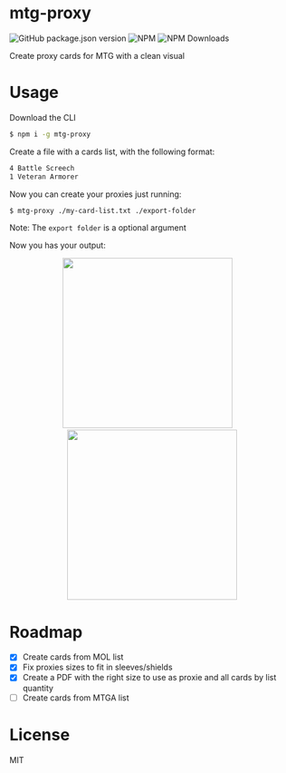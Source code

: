 # mtg-proxy

![GitHub package.json version](https://img.shields.io/github/package-json/v/matalmeida/mtg-proxy.svg)
![NPM](https://img.shields.io/npm/l/mtg-proxy.svg)
![NPM Downloads](https://img.shields.io/npm/dt/mtg-proxy.svg)

Create proxy cards for MTG with a clean visual

# Usage

Download the CLI

```sh
$ npm i -g mtg-proxy
```

Create a file with a cards list, with the following format:

```txt
4 Battle Screech
1 Veteran Armorer
```

Now you can create your proxies just running:

```sh
$ mtg-proxy ./my-card-list.txt ./export-folder
```

Note: The `export folder` is a optional argument

Now you has your output:

<p align="center">
<img src="https://raw.githubusercontent.com/matAlmeida/mtg-proxy/master/docs/battle_screech.png" height="300" />
&nbsp &nbsp
<img src="https://raw.githubusercontent.com/matAlmeida/mtg-proxy/master/docs/veteran_armorer.png" height="300" />
</p>

# Roadmap

- [x] Create cards from MOL list
- [x] Fix proxies sizes to fit in sleeves/shields
- [x] Create a PDF with the right size to use as proxie and all cards by list quantity
- [ ] Create cards from MTGA list

# License

MIT
